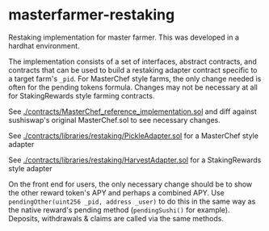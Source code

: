 # masterfarmer-restaking

Restaking implementation for master farmer. This was developed in a hardhat environment.

The implementation consists of a set of interfaces, abstract contracts, and contracts that can be used to build a restaking adapter contract specific to a target farm's `_pid`. For MasterChef style farms, the only change needed is often for the pending tokens formula. Changes may not be necessary at all for StakingRewards style farming contracts.

See [./contracts/MasterChef_reference_implementation.sol](./contracts/MasterChef_reference_implementation.sol) and diff against sushiswap's original MasterChef.sol to see necessary changes.

See [./contracts/libraries/restaking/PickleAdapter.sol](./contracts/libraries/restaking/PickleAdapter.sol) for a MasterChef style adapter

See [./contracts/libraries/restaking/HarvestAdapter.sol](./contracts/libraries/restaking/HarvestAdapter.sol) for a StakingRewards style adapter

On the front end for users, the only necessary change should be to show the other reward token's APY and perhaps a combined APY. Use `pendingOther(uint256 _pid, address _user)` to do this in the same way as the native reward's pending method (`pendingSushi()` for example). Deposits, withdrawals & claims are called via the same methods.